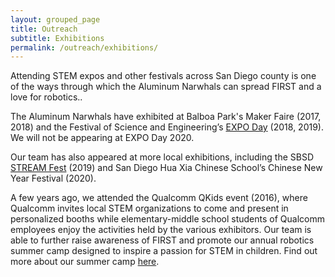 ```yaml
---
layout: grouped_page
title: Outreach
subtitle: Exhibitions
permalink: /outreach/exhibitions/
---
```


Attending STEM expos and other festivals across San Diego county is one of the ways through which the Aluminum Narwhals can spread FIRST and a love for robotics..

The Aluminum Narwhals have exhibited at Balboa Park's Maker Faire (2017, 2018) and the Festival of Science and Engineering’s [EXPO Day](https://www.lovestemsd.org/expo-day) (2018, 2019). We will not be appearing at EXPO Day 2020.

Our team has also appeared at more local exhibitions, including the SBSD [STREAM Fest](https://www.sbsd.k12.ca.us/Page/9333) (2019) and San Diego Hua Xia Chinese School’s Chinese New Year Festival (2020). 

A few years ago, we attended the Qualcomm QKids event (2016), where Qualcomm invites local STEM organizations to come and present in personalized booths while elementary-middle school students of Qualcomm employees enjoy the activities held by the various exhibitors. Our team is able to further raise awareness of FIRST and promote our annual robotics summer camp designed to inspire a passion for STEM in children. Find out more about our summer camp [here](team3128.org/camp).
